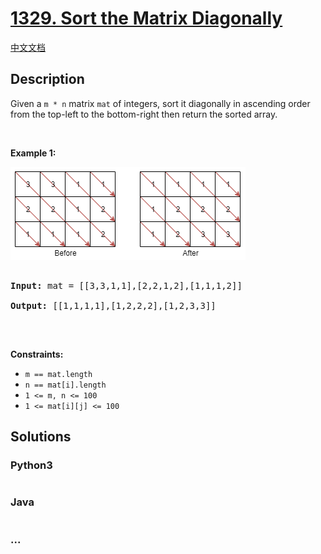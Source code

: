 # [1329. Sort the Matrix Diagonally](https://leetcode.com/problems/sort-the-matrix-diagonally)

[中文文档](/solution/1300-1399/1329.Sort%20the%20Matrix%20Diagonally/README.md)

## Description

<p>Given a <code>m * n</code> matrix <code>mat</code>&nbsp;of integers, sort it diagonally in ascending order from the top-left to the bottom-right then return the sorted array.</p>

<p>&nbsp;</p>

<p><strong>Example 1:</strong></p>

![](./images/1482_example_1_2.png)

<pre>

<strong>Input:</strong> mat = [[3,3,1,1],[2,2,1,2],[1,1,1,2]]

<strong>Output:</strong> [[1,1,1,1],[1,2,2,2],[1,2,3,3]]

</pre>

<p>&nbsp;</p>

<p><strong>Constraints:</strong></p>

<ul>
	<li><code>m ==&nbsp;mat.length</code></li>
	<li><code>n ==&nbsp;mat[i].length</code></li>
	<li><code>1 &lt;= m, n&nbsp;&lt;= 100</code></li>
	<li><code>1 &lt;= mat[i][j] &lt;= 100</code></li>
</ul>

## Solutions

<!-- tabs:start -->

### **Python3**

```python

```

### **Java**

```java

```

### **...**

```

```

<!-- tabs:end -->
